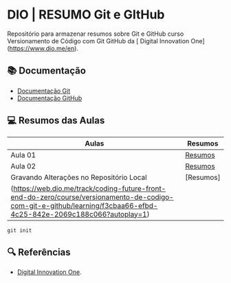 
# DIO | RESUMO Git e GItHub

Repositório para armazenar resumos sobre Git e GitHub curso Versionamento de Código com Git GitHub da [ Digital Innovation One] (https://www.dio.me/en).

## 📚 Documentação 
- [Documentação Git](https://git-scm.com/doc)
- [Documentação GitHub](https://docs.github.com/pt)

## 💻 Resumos das Aulas

| Aulas | Resumos |
|-------|---------|
Aula 01 | [Resumos]() |
Aula 02 | [Resumos]() |
| Gravando Alterações no Repositório Local | [Resumos]
(https://web.dio.me/track/coding-future-front-end-do-zero/course/versionamento-de-codigo-com-git-e-github/learning/f3cbaa66-efbd-4c25-842e-2069c188c066?autoplay=1) |

```
git init
```

## 🔍 Referências 
- [Digital Innovation One](https://web.dio.me/home).
